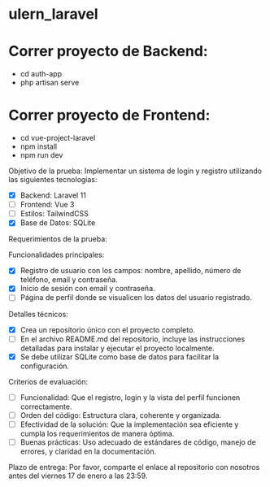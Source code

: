 # ulern_laravel

# Correr proyecto de Backend:
- cd auth-app
- php artisan serve

# Correr proyecto de Frontend:
- cd vue-project-laravel
- npm install
- npm run dev



Objetivo de la prueba:
Implementar un sistema de login y registro utilizando las siguientes tecnologías:
- [x] Backend: Laravel 11
- [ ] Frontend: Vue 3
- [ ] Estilos: TailwindCSS
- [x] Base de Datos: SQLite

Requerimientos de la prueba:

Funcionalidades principales:
- [x] Registro de usuario con los campos: nombre, apellido, número de teléfono, email y contraseña.
- [x] Inicio de sesión con email y contraseña.
- [ ] Página de perfil donde se visualicen los datos del usuario registrado.

Detalles técnicos:
- [x] Crea un repositorio único con el proyecto completo.
- [ ] En el archivo README.md del repositorio, incluye las instrucciones detalladas para instalar y ejecutar el proyecto localmente.
- [x] Se debe utilizar SQLite como base de datos para facilitar la configuración.

Criterios de evaluación:
- [ ] Funcionalidad: Que el registro, login y la vista del perfil funcionen correctamente.
- [ ] Orden del código: Estructura clara, coherente y organizada.
- [ ] Efectividad de la solución: Que la implementación sea eficiente y cumpla los requerimientos de manera óptima.
- [ ] Buenas prácticas: Uso adecuado de estándares de código, manejo de errores, y claridad en la documentación.

Plazo de entrega:
Por favor, comparte el enlace al repositorio con nosotros antes del viernes 17 de enero a las 23:59.
